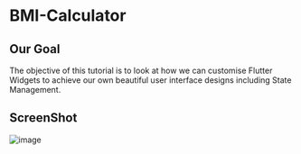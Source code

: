 # BMI-Calculator

## Our Goal
The objective of this tutorial is to look at how we can customise Flutter Widgets to achieve our own beautiful user interface designs including State Management.


## ScreenShot
![image](https://user-images.githubusercontent.com/107355441/226413900-3c258611-5502-4b22-bf98-8f9fe4857f94.png)
